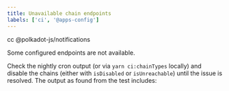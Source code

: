 ```yaml
---
title: Unavailable chain endpoints
labels: ['ci', '@apps-config']
---
```


cc @polkadot-js/notifications

Some configured endpoints are not available.

Check the nightly cron output (or via `yarn ci:chainTypes` locally) and disable the chains (either with `isDisabled` or `isUnreachable`) until the issue is resolved. The output as found from the test includes:
